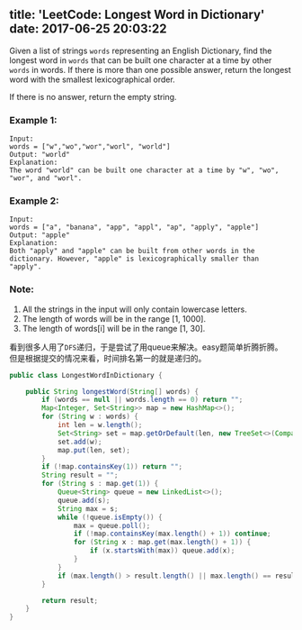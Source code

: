title: 'LeetCode: Longest Word in Dictionary'
date: 2017-06-25 20:03:22
---

Given a list of strings `words` representing an English Dictionary, find the longest word in `words` that can be built one character at a time by other `words` in words. If there is more than one possible answer, return the longest word with the smallest lexicographical order.

If there is no answer, return the empty string.
### Example 1:
```
Input:
words = ["w","wo","wor","worl", "world"]
Output: "world"
Explanation:
The word "world" can be built one character at a time by "w", "wo", "wor", and "worl".
```
### Example 2:
```
Input:
words = ["a", "banana", "app", "appl", "ap", "apply", "apple"]
Output: "apple"
Explanation:
Both "apply" and "apple" can be built from other words in the dictionary. However, "apple" is lexicographically smaller than "apply".
```

### Note:
1. All the strings in the input will only contain lowercase letters.
2. The length of words will be in the range [1, 1000].
3. The length of words[i] will be in the range [1, 30].

看到很多人用了`DFS`递归，于是尝试了用queue来解决。easy题简单折腾折腾。
但是根据提交的情况来看，时间排名第一的就是递归的。

```java
public class LongestWordInDictionary {

    public String longestWord(String[] words) {
        if (words == null || words.length == 0) return "";
        Map<Integer, Set<String>> map = new HashMap<>();
        for (String w : words) {
            int len = w.length();
            Set<String> set = map.getOrDefault(len, new TreeSet<>(Comparator.reverseOrder()));
            set.add(w);
            map.put(len, set);
        }
        if (!map.containsKey(1)) return "";
        String result = "";
        for (String s : map.get(1)) {
            Queue<String> queue = new LinkedList<>();
            queue.add(s);
            String max = s;
            while (!queue.isEmpty()) {
                max = queue.poll();
                if (!map.containsKey(max.length() + 1)) continue;
                for (String x : map.get(max.length() + 1)) {
                    if (x.startsWith(max)) queue.add(x);
                }
            }
            if (max.length() > result.length() || max.length() == result.length() && max.compareTo(result) < 0) result = max;
        }

        return result;
    }
}
```

